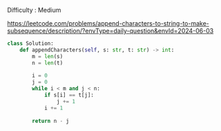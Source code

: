 Difficulty : Medium 

https://leetcode.com/problems/append-characters-to-string-to-make-subsequence/description/?envType=daily-question&envId=2024-06-03


```python
class Solution:
    def appendCharacters(self, s: str, t: str) -> int:
        m = len(s)
        n = len(t)
        
        i = 0
        j = 0
        while i < m and j < n:
            if s[i] == t[j]:
                j += 1
            i += 1
        
        return n - j
```
